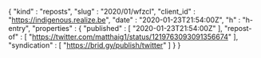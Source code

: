 {
  "kind" : "reposts",
  "slug" : "2020/01/wfzcl",
  "client_id" : "https://indigenous.realize.be",
  "date" : "2020-01-23T21:54:00Z",
  "h" : "h-entry",
  "properties" : {
    "published" : [ "2020-01-23T21:54:00Z" ],
    "repost-of" : [ "https://twitter.com/matthaig1/status/1219763093091356674" ],
    "syndication" : [ "https://brid.gy/publish/twitter" ]
  }
}
